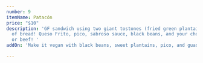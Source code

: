 ```yaml
---
number: 9
itemName: Patacón
price: "$10"
description: 'GF sandwich using two giant tostones (fried green plantain) instead
  of bread! Queso Frito, pico, sabroso sauce, black beans, and your choice of chicken
  or beef! '
addOn: 'Make it vegan with black beans, sweet plantains, pico, and guasacaca '

---
```

